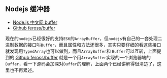 ## Nodejs 缓冲器

- [Node.js 中文网 buffer](http://nodejs.cn/api/buffer.html)
- [Github feross/buffer](https://github.com/feross/buffer)

现在的`nodejs`已经很好的支持`ES6`的`ArrayBuffer`，但`nodejs`有自己的一套处理二进制数据的接口叫`Buffer`，而且属性和方法还很多，其实只要仔细的看这些接口就发现用`TypedArray`也可以做到，而且`ArrayBuffer`和 `Buffer`可以互转，上面提到的 [Github feross/buffer](https://github.com/feross/buffer) 就是一个用`ArrayBuffer`实现的一个浏览器端的`Buffer`，看一下源码会加深对`Buffer`的理解，上面两个已经讲解得很清楚了，这里也不再累述。
